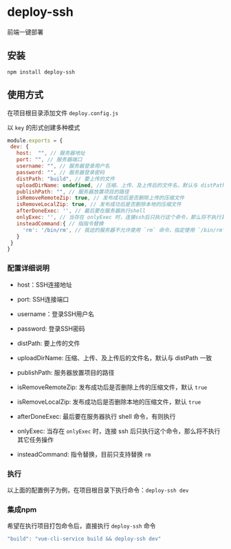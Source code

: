 # deploy-ssh

前端一键部署

## 安装

`npm install deploy-ssh`

## 使用方式

在项目根目录添加文件 `deploy.config.js`

以 `key` 的形式创建多种模式

```js
module.exports = {
 dev: {
   host:  "", // 服务器地址
   port: "", // 服务器端口
   username: "", // 服务器登录用户名
   password: "", // 服务器登录密码
   distPath: "build", // 要上传的文件
   uploadDirName: undefined, // 压缩、上传、及上传后的文件名，默认与 distPath 一致
   publishPath: "", // 服务器放置项目的路径
   isRemoveRemoteZip: true, // 发布成功后是否删除上传的压缩文件
   isRemoveLocalZip: true, // 发布成功后是否删除本地的压缩文件
   afterDoneExec: '', // 最后要在服务器执行shell
   onlyExec: '', // 当存在 onlyExec 时，连接ssh后只执行这个命令，那么将不执行其它任务操作
   insteadCommand:{ // 指指令替换
     'rm': '/bin/rm', // 我这的服务器不允许使用 `rm` 命令，指定使用 `/bin/rm'`
   }
 }
}
```

### 配置详细说明

- host：SSH连接地址

- port: SSH连接端口

- username：登录SSH用户名

- password: 登录SSH密码

- distPath: 要上传的文件

- uploadDirName: 压缩、上传、及上传后的文件名，默认与 distPath 一致

- publishPath: 服务器放置项目的路径

- isRemoveRemoteZip: 发布成功后是否删除上传的压缩文件，默认 `true`

- isRemoveLocalZip: 发布成功后是否删除本地的压缩文件，默认 `true`

- afterDoneExec: 最后要在服务器执行 shell 命令，有则执行
   
- onlyExec: 当存在 `onlyExec` 时，连接 ssh 后只执行这个命令，那么将不执行其它任务操作

- insteadCommand: 指令替换，目前只支持替换 `rm`

### 执行

以上面的配置例子为例，在项目根目录下执行命令：`deploy-ssh dev`

### 集成npm

希望在执行项目打包命令后，直接执行 `deploy-ssh` 命令

```js
"build": "vue-cli-service build && deploy-ssh dev"
```